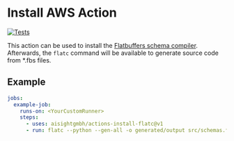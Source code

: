 # Install AWS Action

[![Tests](https://github.com/aisightgmbh/actions-install-flatc/actions/workflows/on_push.yaml/badge.svg)](https://github.com/aisightgmbh/actions-install-flatc/actions/workflows/on_push.yaml)

This action can be used to install the [Flatbuffers schema compiler](https://flatbuffers.dev/flatbuffers_guide_using_schema_compiler.html).
Afterwards, the `flatc` command will be available to generate source code from *.fbs files.

## Example

```yaml
jobs:
  example-job:
    runs-on: <YourCustomRunner>
    steps:
      - uses: aisightgmbh/actions-install-flatc@v1
      - run: flatc --python --gen-all -o generated/output src/schemas.fbs
```
